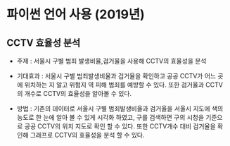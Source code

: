 # 파이썬 언어 사용 (2019년)

## CCTV 효율성 분석
   - 주제 : 서울시 구별 범죄 발생비율,검거율을 사용해 CCTV의 효율성을 분석
   
   - 기대효과 : 서울시 구별 범죄발생비율과 검거율을 확인하고 공공 CCTV가 어느 곳에 위치하는 지 알고 위험지                 역 피해 범죄를 예방할 수 있다. 또한 검거율과 CCTV의 개수로 CCTV의 효율성을 알아볼 수 있다.
   
   - 방법 : 기존의 데이터로 서울시 구별 범죄발생비율과 검거율을 서울시 지도에 색의 농도로 한 눈에 알아 볼             수 있게 시각화 하였고, 구를 검색하면 구의 시청을 기준으로 공공 CCTV의 위치 지도로 확인 할 수             있다. 또한 CCTV개수 대비 검거율을 확인해 그래프로 CCTV의 효율성을 분석 할 수 있다. 
  
